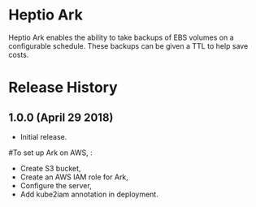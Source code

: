 # Heptio Ark

Heptio Ark enables the ability to take backups of EBS volumes on a configurable
schedule. These backups can be given a TTL to help save costs.

# Release History

## 1.0.0 (April 29 2018)

* Initial release.

#To set up Ark on AWS, :

*  Create  S3 bucket,
*  Create an AWS IAM role for Ark,
*  Configure the server,
*  Add kube2iam annotation in deployment.
